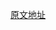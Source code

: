 [原文地址](https://mp.weixin.qq.com/s?__biz=MzAwNjM0MzIzNA==&mid=2650321051&idx=1&sn=698bc95cd833bef7b9d04d8c39713a53&chksm=8302cfb6b47546a025ed99d3fd94c810ae1d770ef682de23b2cb794047e9cddd0779fc821940&scene=0#rd)

